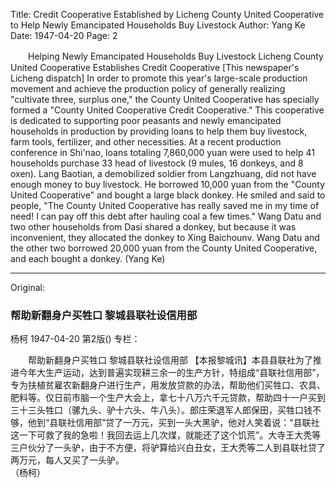 Title: Credit Cooperative Established by Licheng County United Cooperative to Help Newly Emancipated Households Buy Livestock
Author: Yang Ke
Date: 1947-04-20
Page: 2

　　Helping Newly Emancipated Households Buy Livestock
    Licheng County United Cooperative Establishes Credit Cooperative
    [This newspaper's Licheng dispatch] In order to promote this year's large-scale production movement and achieve the production policy of generally realizing "cultivate three, surplus one," the County United Cooperative has specially formed a "County United Cooperative Credit Cooperative." This cooperative is dedicated to supporting poor peasants and newly emancipated households in production by providing loans to help them buy livestock, farm tools, fertilizer, and other necessities. At a recent production conference in Shi'nao, loans totaling 7,860,000 yuan were used to help 41 households purchase 33 head of livestock (9 mules, 16 donkeys, and 8 oxen). Lang Baotian, a demobilized soldier from Langzhuang, did not have enough money to buy livestock. He borrowed 10,000 yuan from the "County United Cooperative" and bought a large black donkey. He smiled and said to people, "The County United Cooperative has really saved me in my time of need! I can pay off this debt after hauling coal a few times." Wang Datu and two other households from Dasi shared a donkey, but because it was inconvenient, they allocated the donkey to Xing Baichounv. Wang Datu and the other two borrowed 20,000 yuan from the County United Cooperative, and each bought a donkey.
    (Yang Ke)



<hr /> 

Original: 


### 帮助新翻身户买牲口  黎城县联社设信用部
杨柯
1947-04-20
第2版()
专栏：

　　帮助新翻身户买牲口
    黎城县联社设信用部
    【本报黎城讯】本县县联社为了推进今年大生产运动，达到普遍实现耕三余一的生产方针，特组成“县联社信用部”，专为扶植贫雇农新翻身户进行生产，用发放贷款的办法，帮助他们买牲口、农具、肥料等。仅日前市脑一个生产大会上，拿七十八万六千元贷款，帮助四十一户买到三十三头牲口（骡九头、驴十六头、牛八头）。郎庄荣退军人郎保田，买牲口钱不够，他到“县联社信用部”贷了一万元，买到一头大黑驴，他对人笑着说：“县联社这一下可救了我的急啦！我回去运上几次煤，就能还了这个饥荒”。大寺王大秃等三户伙分了一头驴，由于不方便，将驴算给兴白丑女，王大秃等二人到县联社贷了两万元，每人又买了一头驴。        
    （杨柯）
